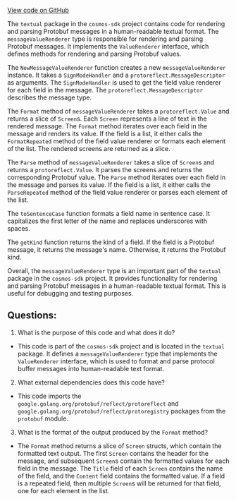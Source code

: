 [View code on GitHub](https://github.com/cosmos/cosmos-sdk.git/x/tx/signing/textual/message.go)

The `textual` package in the `cosmos-sdk` project contains code for rendering and parsing Protobuf messages in a human-readable textual format. The `messageValueRenderer` type is responsible for rendering and parsing Protobuf messages. It implements the `ValueRenderer` interface, which defines methods for rendering and parsing Protobuf values.

The `NewMessageValueRenderer` function creates a new `messageValueRenderer` instance. It takes a `SignModeHandler` and a `protoreflect.MessageDescriptor` as arguments. The `SignModeHandler` is used to get the field value renderer for each field in the message. The `protoreflect.MessageDescriptor` describes the message type.

The `Format` method of `messageValueRenderer` takes a `protoreflect.Value` and returns a slice of `Screen`s. Each `Screen` represents a line of text in the rendered message. The `Format` method iterates over each field in the message and renders its value. If the field is a list, it either calls the `FormatRepeated` method of the field value renderer or formats each element of the list. The rendered screens are returned as a slice.

The `Parse` method of `messageValueRenderer` takes a slice of `Screen`s and returns a `protoreflect.Value`. It parses the screens and returns the corresponding Protobuf value. The `Parse` method iterates over each field in the message and parses its value. If the field is a list, it either calls the `ParseRepeated` method of the field value renderer or parses each element of the list.

The `toSentenceCase` function formats a field name in sentence case. It capitalizes the first letter of the name and replaces underscores with spaces.

The `getKind` function returns the kind of a field. If the field is a Protobuf message, it returns the message's name. Otherwise, it returns the Protobuf kind.

Overall, the `messageValueRenderer` type is an important part of the `textual` package in the `cosmos-sdk` project. It provides functionality for rendering and parsing Protobuf messages in a human-readable textual format. This is useful for debugging and testing purposes.
## Questions: 
 1. What is the purpose of this code and what does it do?
- This code is part of the `cosmos-sdk` project and is located in the `textual` package. It defines a `messageValueRenderer` type that implements the `ValueRenderer` interface, which is used to format and parse protocol buffer messages into human-readable text format.

2. What external dependencies does this code have?
- This code imports the `google.golang.org/protobuf/reflect/protoreflect` and `google.golang.org/protobuf/reflect/protoregistry` packages from the `protobuf` module.

3. What is the format of the output produced by the `Format` method?
- The `Format` method returns a slice of `Screen` structs, which contain the formatted text output. The first `Screen` contains the header for the message, and subsequent `Screen`s contain the formatted values for each field in the message. The `Title` field of each `Screen` contains the name of the field, and the `Content` field contains the formatted value. If a field is a repeated field, then multiple `Screen`s will be returned for that field, one for each element in the list.